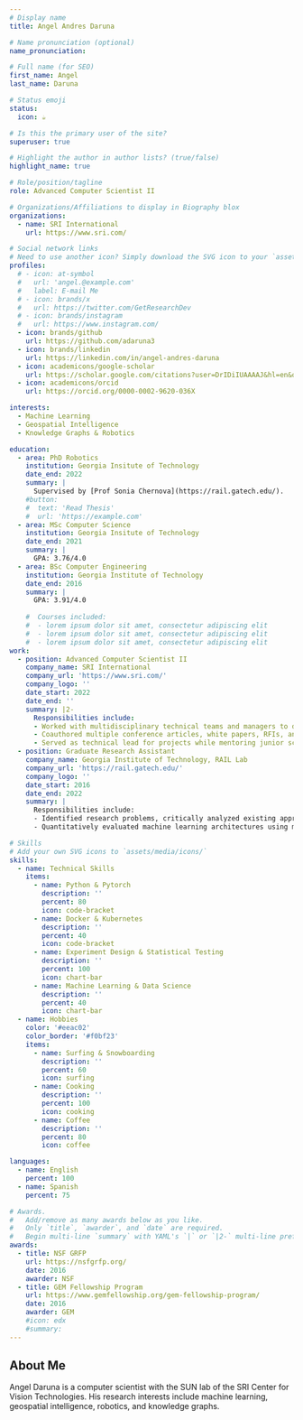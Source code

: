 ```yaml
---
# Display name
title: Angel Andres Daruna

# Name pronunciation (optional)
name_pronunciation:

# Full name (for SEO)
first_name: Angel
last_name: Daruna

# Status emoji
status:
  icon: ☕️

# Is this the primary user of the site?
superuser: true

# Highlight the author in author lists? (true/false)
highlight_name: true

# Role/position/tagline
role: Advanced Computer Scientist II

# Organizations/Affiliations to display in Biography blox
organizations:
  - name: SRI International
    url: https://www.sri.com/

# Social network links
# Need to use another icon? Simply download the SVG icon to your `assets/media/icons/` folder.
profiles:
  # - icon: at-symbol
  #   url: 'angel.@example.com'
  #   label: E-mail Me
  # - icon: brands/x
  #   url: https://twitter.com/GetResearchDev
  # - icon: brands/instagram
  #   url: https://www.instagram.com/
  - icon: brands/github
    url: https://github.com/adaruna3
  - icon: brands/linkedin
    url: https://linkedin.com/in/angel-andres-daruna
  - icon: academicons/google-scholar
    url: https://scholar.google.com/citations?user=DrIDiIUAAAAJ&hl=en&oi=ao
  - icon: academicons/orcid
    url: https://orcid.org/0000-0002-9620-036X

interests:
  - Machine Learning
  - Geospatial Intelligence
  - Knowledge Graphs & Robotics

education:
  - area: PhD Robotics
    institution: Georgia Insitute of Technology
    date_end: 2022
    summary: |
      Supervised by [Prof Sonia Chernova](https://rail.gatech.edu/).
    #button:
    #  text: 'Read Thesis'
    #  url: 'https://example.com'
  - area: MSc Computer Science
    institution: Georgia Insitute of Technology
    date_end: 2021
    summary: |
      GPA: 3.76/4.0
  - area: BSc Computer Engineering
    institution: Georgia Institute of Technology
    date_end: 2016
    summary: |
      GPA: 3.91/4.0
      
    #  Courses included:
    #  - lorem ipsum dolor sit amet, consectetur adipiscing elit
    #  - lorem ipsum dolor sit amet, consectetur adipiscing elit
    #  - lorem ipsum dolor sit amet, consectetur adipiscing elit
work:
  - position: Advanced Computer Scientist II
    company_name: SRI International
    company_url: 'https://www.sri.com/'
    company_logo: ''
    date_start: 2022
    date_end: ''
    summary: |2-
      Responsibilities include:
      - Worked with multidisciplinary technical teams and managers to design, implement, evaluate, and transition novel machine learning algorithms given minimal guidelines and problem constraints
      - Coauthored multiple conference articles, white papers, RFIs, and full technical proposals for government agencies including DARPA, NGA, and ARPA-E
      - Served as technical lead for projects while mentoring junior scientists
  - position: Graduate Research Assistant
    company_name: Georgia Institute of Technology, RAIL Lab
    company_url: 'https://rail.gatech.edu/'
    company_logo: ''
    date_start: 2016
    date_end: 2022
    summary: |
      Responsibilities include:
      - Identified research problems, critically analyzed existing approaches, and developed scalable machine learning pipelines using Python, Pytorch
      - Quantitatively evaluated machine learning architectures using multiple performance metrics to extract actionable, data-driven conclusions

# Skills
# Add your own SVG icons to `assets/media/icons/`
skills:
  - name: Technical Skills
    items:
      - name: Python & Pytorch
        description: ''
        percent: 80
        icon: code-bracket
      - name: Docker & Kubernetes
        description: ''
        percent: 40
        icon: code-bracket
      - name: Experiment Design & Statistical Testing
        description: ''
        percent: 100
        icon: chart-bar
      - name: Machine Learning & Data Science
        description: ''
        percent: 40
        icon: chart-bar
  - name: Hobbies
    color: '#eeac02'
    color_border: '#f0bf23'
    items:
      - name: Surfing & Snowboarding
        description: ''
        percent: 60
        icon: surfing
      - name: Cooking
        description: ''
        percent: 100
        icon: cooking
      - name: Coffee
        description: ''
        percent: 80
        icon: coffee

languages:
  - name: English
    percent: 100
  - name: Spanish
    percent: 75

# Awards.
#   Add/remove as many awards below as you like.
#   Only `title`, `awarder`, and `date` are required.
#   Begin multi-line `summary` with YAML's `|` or `|2-` multi-line prefix and indent 2 spaces below.
awards:
  - title: NSF GRFP
    url: https://nsfgrfp.org/
    date: 2016
    awarder: NSF
  - title: GEM Fellowship Program
    url: https://www.gemfellowship.org/gem-fellowship-program/
    date: 2016
    awarder: GEM
    #icon: edx
    #summary:
---
```


## About Me

Angel Daruna is a computer scientist with the SUN lab of the SRI Center for Vision Technologies. His research interests include machine learning, geospatial intelligence, robotics, and knowledge graphs.
